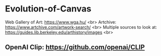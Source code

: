 # Evolution-of-Canvas

Web Gallery of Art: https://www.wga.hu/ <br\>
Artchive: https://www.artchive.com/artwork-search/ <br\>
Multiple sources to look at: https://guides.lib.berkeley.edu/arthistory/images <br\>


## OpenAI Clip: https://github.com/openai/CLIP
